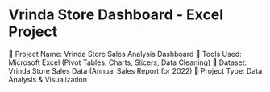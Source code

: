 # Vrinda Store Dashboard - Excel Project
📌 Project Name: Vrinda Store Sales Analysis Dashboard
📌 Tools Used: Microsoft Excel (Pivot Tables, Charts, Slicers, Data Cleaning)
📌 Dataset: Vrinda Store Sales Data (Annual Sales Report for 2022)
📌 Project Type: Data Analysis & Visualization
